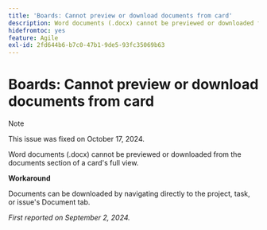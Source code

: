 ```yaml
---
title: 'Boards: Cannot preview or download documents from card'
description: Word documents (.docx) cannot be previewed or downloaded from the documents section of the detailed card view.
hidefromtoc: yes
feature: Agile
exl-id: 2fd644b6-b7c0-47b1-9de5-93fc35069b63
---
```

# Boards: Cannot preview or download documents from card

>[!NOTE]
>
>This issue was fixed on October 17, 2024.

Word documents (.docx) cannot be previewed or downloaded from the documents section of a card's full view.

**Workaround**

Documents can be downloaded by navigating directly to the project, task, or issue's Document tab.

_First reported on September 2, 2024._
